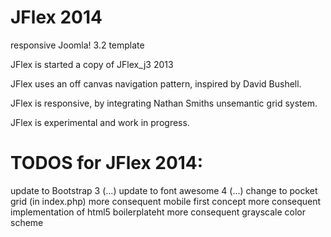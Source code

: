 JFlex 2014
============
responsive Joomla! 3.2 template

JFlex is started a copy of JFlex_j3 2013

JFlex uses an off canvas navigation pattern, inspired by David Bushell.

JFlex is responsive, by integrating Nathan Smiths unsemantic grid system.

JFlex is experimental and work in progress.

TODOS for JFlex 2014:
=====================
update to Bootstrap 3 (...)
update to font awesome 4 (...)
change to pocket grid (in index.php)
more consequent mobile first concept
more consequent implementation of html5 boilerplateht
more consequent grayscale color scheme